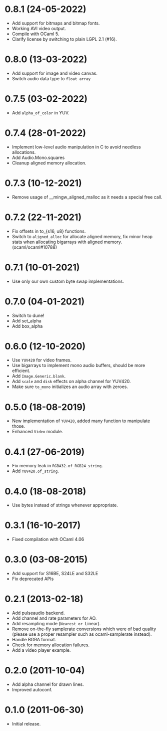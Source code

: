 0.8.1 (24-05-2022)
=====
- Add support for bitmaps and bitmap fonts.
- Working AVI video output.
- Compile with OCaml 5.
- Clarify license by switching to plain LGPL 2.1 (#16).

0.8.0 (13-03-2022)
=====
- Add support for image and video canvas.
- Switch audio data type to `float array`

0.7.5 (03-02-2022)
=====
* Add `alpha_of_color` in YUV.

0.7.4 (28-01-2022)
=====
* Implement low-level audio manipulation in C
  to avoid needless allocations.
* Add Audio.Mono.squares
* Cleanup aligned memory allocation.

0.7.3 (10-12-2021)
=====
* Remove usage of __mingw_aligned_malloc as it needs a special free call.

0.7.2 (22-11-2021)
=====
* Fix offsets in to_{s16, u8} functions.
* Switch to `aligned_alloc` for allocate aligned
  memory, fix minor heap stats when allocating
  bigarrays with aligned memory. (ocaml/ocaml#10788)

0.7.1 (10-01-2021)
=====
* Use only our own custom byte swap implementations.

0.7.0 (04-01-2021)
======
* Switch to dune!
* Add set_alpha
* Add box_alpha

0.6.0 (12-10-2020)
=====
- Use `YUV420` for video frames.
- Use bigarrays to implement mono audio buffers, should be more efficient.
- Add `Image.Generic.blank`.
- Add `scale` and `disk` effects on alpha channel for YUV420.
- Make sure `to_mono` initializes an audio array with zeroes.

0.5.0 (18-08-2019)
=====
* New implementation of `YUV420`, added many function to manipulate those.
* Enhanced `Video` module.

0.4.1 (27-06-2019)
=====
* Fix memory leak in `RGBA32.of_RGB24_string`.
* Add `YUV420.of_string`.

0.4.0 (18-08-2018)
=====
* Use bytes instead of strings whenever appropriate.

0.3.1 (16-10-2017)
=====
* Fixed compilation with OCaml 4.06

0.3.0 (03-08-2015)
=====
* Add support for S16BE, S24LE and S32LE
* Fix deprecated APIs

0.2.1 (2013-02-18)
=====
* Add pulseaudio backend.
* Add channel and rate parameters for AO.
* Add resampling mode (`Nearest or `Linear).
* Remove on-the-fly samplerate conversions which were of bad quality (please
  use a proper resampler such as ocaml-samplerate instead).
* Handle BGRA format.
* Check for memory allocation failures.
* Add a video player example.

0.2.0 (2011-10-04)
=====
* Add alpha channel for drawn lines.
* Improved autoconf.

0.1.0 (2011-06-30)
=====
* Initial release.
